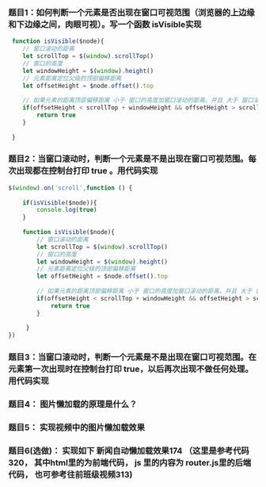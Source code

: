 ### 题目1：如何判断一个元素是否出现在窗口可视范围（浏览器的上边缘和下边缘之间，肉眼可视）。写一个函数 isVisible实现

```javascript
 function isVisible($node){
    // 窗口滚动的距离
    let scrollTop = $(window).scrollTop()
    // 窗口的高度
    let windowHeight = $(window).height()
    // 元素距离定位父级的顶部偏移距离
    let offsetHeight = $node.offset().top
    
    // 如果元素的距离顶部偏移距离 小于 窗口的高度加窗口滚动的距离，并且 大于 窗口滚动的距离
    if(offsetHeight < scrollTop + windowHeight && offsetHeight > scrollTop){
        return true
    }
    
 }
```

### 题目2：当窗口滚动时，判断一个元素是不是出现在窗口可视范围。每次出现都在控制台打印 true 。用代码实现

```javascript
$(window).on('scroll',function () {
    
    if(isVisible($node)){
        console.log(true)
    }
    
    function isVisible($node){
        // 窗口滚动的距离
        let scrollTop = $(window).scrollTop()
        // 窗口的高度
        let windowHeight = $(window).height()
        // 元素距离定位父级的顶部偏移距离
        let offsetHeight = $node.offset().top
        
        // 如果元素的距离顶部偏移距离 小于 窗口的高度加窗口滚动的距离，并且 大于 窗口滚动的距离
        if(offsetHeight < scrollTop + windowHeight && offsetHeight > scrollTop){
            return true
        }
        
     }
})
```

### 题目3：当窗口滚动时，判断一个元素是不是出现在窗口可视范围。在元素第一次出现时在控制台打印 true，以后再次出现不做任何处理。用代码实现

### 题目4： 图片懒加载的原理是什么？

### 题目5： 实现视频中的图片懒加载效果

### 题目6(选做)： 实现如下 新闻自动懒加载效果174 （这里是参考代码320， 其中html里的为前端代码， js 里的内容为 router.js里的后端代码， 也可参考往前班级视频313)



